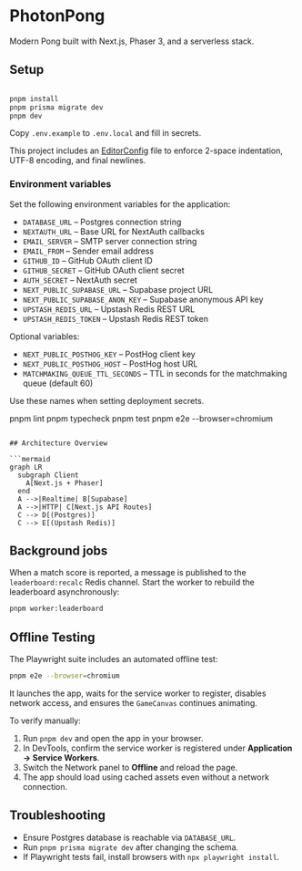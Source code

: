 # PhotonPong

Modern Pong built with Next.js, Phaser 3, and a serverless stack.

## Setup

```bash

pnpm install
pnpm prisma migrate dev
pnpm dev
```

Copy `.env.example` to `.env.local` and fill in secrets.

This project includes an [EditorConfig](https://editorconfig.org/) file to enforce
2-space indentation, UTF-8 encoding, and final newlines.

### Environment variables

Set the following environment variables for the application:

- `DATABASE_URL` – Postgres connection string
- `NEXTAUTH_URL` – Base URL for NextAuth callbacks
- `EMAIL_SERVER` – SMTP server connection string
- `EMAIL_FROM` – Sender email address
- `GITHUB_ID` – GitHub OAuth client ID
- `GITHUB_SECRET` – GitHub OAuth client secret
- `AUTH_SECRET` – NextAuth secret
- `NEXT_PUBLIC_SUPABASE_URL` – Supabase project URL
- `NEXT_PUBLIC_SUPABASE_ANON_KEY` – Supabase anonymous API key
- `UPSTASH_REDIS_URL` – Upstash Redis REST URL
- `UPSTASH_REDIS_TOKEN` – Upstash Redis REST token

Optional variables:

- `NEXT_PUBLIC_POSTHOG_KEY` – PostHog client key
- `NEXT_PUBLIC_POSTHOG_HOST` – PostHog host URL
- `MATCHMAKING_QUEUE_TTL_SECONDS` – TTL in seconds for the matchmaking queue (default 60)

Use these names when setting deployment secrets.


pnpm lint
pnpm typecheck
pnpm test
pnpm e2e --browser=chromium

````

## Architecture Overview

```mermaid
graph LR
  subgraph Client
    A[Next.js + Phaser]
  end
  A -->|Realtime| B[Supabase]
  A -->|HTTP| C[Next.js API Routes]
  C --> D[(Postgres)]
  C --> E[(Upstash Redis)]
````

## Background jobs

When a match score is reported, a message is published to the `leaderboard:recalc`
Redis channel. Start the worker to rebuild the leaderboard asynchronously:

```bash
pnpm worker:leaderboard
```

## Offline Testing

The Playwright suite includes an automated offline test:

```bash
pnpm e2e --browser=chromium
```

It launches the app, waits for the service worker to register, disables
network access, and ensures the `GameCanvas` continues animating.

To verify manually:

1. Run `pnpm dev` and open the app in your browser.
2. In DevTools, confirm the service worker is registered under **Application → Service Workers**.
3. Switch the Network panel to **Offline** and reload the page.
4. The app should load using cached assets even without a network connection.

## Troubleshooting

- Ensure Postgres database is reachable via `DATABASE_URL`.
- Run `pnpm prisma migrate dev` after changing the schema.
- If Playwright tests fail, install browsers with `npx playwright install`.
